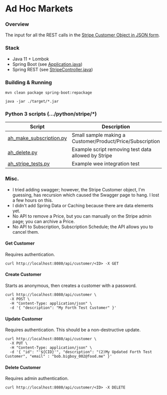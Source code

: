 # Ad Hoc Markets 

### Overview
The input for all the REST calls in the [Stripe Customer Object in JSON form](https://stripe.com/docs/api/customers).

### Stack
* Java 11 + Lombok
* Spring Boot (see [Application.java](src/main/java/ah/Application.java))
* Spring REST (see [StripeController.java](src/main/java/ah/customer/stripe/controller/StripeController.java))

### Building & Running

    mvn clean package spring-boot:repackage

    java -jar ./target/*.jar

### Python 3 scripts (.../python/stripe/*)

| Script | Description |
| ------- | ----------- |
| [ah_make_subscription.py](python/stripe/ah_make_subscription.py) | Small sample making a Customer/Product/Price/Subscription|
| [ah_delete.py](python/stripe/ah_delete.py) | Example script removing test data allowed by Stripe |
| [ah_stripe_tests.py](python/stripe/ah_stripe_tests.py) | Example wee integration test |

### Misc.

* I tried adding swagger; however, the Stripe Customer object, I'm guessing, has recursion which 
caused the Swagger page to hang. I lost a few hours on this.
* I didn't add Spring Data or Caching because there are data elements yet.
* No API to remove a Price, but you can manually on the Stripe admin page; you can archive a Price.
* No API to Subscription, Subscription Schedule; the API allows you to cancel them.
 
#### Get Customer
Requires authentication.

```
curl http://localhost:8080/api/customer/<ID> -X GET 
```

#### Create Customer
Starts as anonymous, then creates a customer with a password.

```
curl http://localhost:8080/api/customer \
  -X POST \
  -H "Content-Type: application/json" \
  -d '{ "description": "My Forth Test Customer" }'   
```

#### Update Customer
Requires authentication. This should be a non-destructive update.

```
curl http://localhost:8080/api/customer \
  -X PUT \
  -H "Content-Type: application/json" \
  -d '{ "id": "'${CID}'", "description": "(2)My Updated Forth Test Customer", "email" : "bob.bigboy_002@food.me" }'   
```

#### Delete Customer
Requires admin authentication.

```
curl http://localhost:8080/api/customer/<ID> -X DELETE 
```
